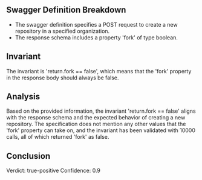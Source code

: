 ## Swagger Definition Breakdown
- The swagger definition specifies a POST request to create a new repository in a specified organization.
- The response schema includes a property 'fork' of type boolean.

## Invariant
The invariant is 'return.fork == false', which means that the 'fork' property in the response body should always be false.

## Analysis
Based on the provided information, the invariant 'return.fork == false' aligns with the response schema and the expected behavior of creating a new repository. The specification does not mention any other values that the 'fork' property can take on, and the invariant has been validated with 10000 calls, all of which returned 'fork' as false.

## Conclusion
Verdict: true-positive
Confidence: 0.9
